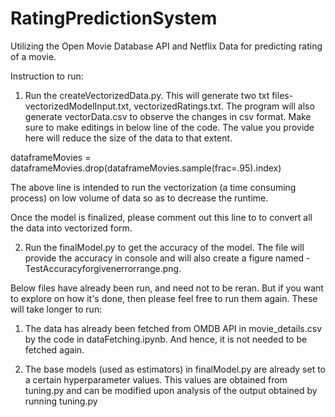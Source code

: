 # RatingPredictionSystem
Utilizing the Open Movie Database API and Netflix Data for predicting rating of a movie.

Instruction to run:
1. Run the createVectorizedData.py. This will generate two txt files- vectorizedModelInput.txt, vectorizedRatings.txt. The program will also generate vectorData.csv to observe the changes in csv format. Make sure to make editings in below line of the code. The value you provide here will reduce the size of the data to that extent. 

  dataframeMovies = dataframeMovies.drop(dataframeMovies.sample(frac=.95).index)

  The above line is intended to run the vectorization (a time consuming process) on low volume of data so as to decrease the runtime.

  Once the model is finalized, please comment out this line to to convert all the data into vectorized form.

2. Run the finalModel.py to get the accuracy of the model. The file will provide the accuracy in console and will also create a figure named - TestAccuracyforgivenerrorrange.png.


Below files have already been run, and need not to be reran. But if you want to explore on how it's done, then please feel free to run them again. These will take longer to run:

1. The data has already been fetched from OMDB API in movie_details.csv by the code in dataFetching.ipynb. And hence, it is not needed to be fetched again.

2. The base models (used as estimators) in finalModel.py are already set to a certain hyperparameter values. This values are obtained from tuning.py and can be modified upon analysis of the output obtained by running tuning.py



